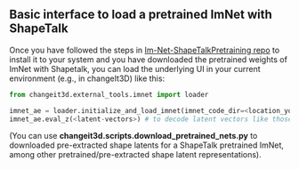 
## Basic interface to load a pretrained ImNet with ShapeTalk

Once you have followed the steps in [Im-Net-ShapeTalkPretraining repo](https://github.com/ianhuang0630/IM-Net-ShapeTalkPretraining) to install it to your system and you have downloaded the pretrained weights of ImNet with Shapetalk, you can load the underlying UI in your current environment (e.g., in changeIt3D) like this:

```python
from changeit3d.external_tools.imnet import loader

imnet_ae = loader.initialize_and_load_imnet(imnet_code_dir=<location_you_installed_above_repo>, imnet_ae_ui_pkl=<location_you_generated_pkl_file_per_above_repo>)
imnet_ae.eval_z(<latent-vectors>) # to decode latent vectors like those corresponding to an ImNet pretrained with ShapeTalk 
```

(You can use **changeit3d.scripts.download_pretrained_nets.py** to downloaded pre-extracted shape latents for a ShapeTalk pretrained ImNet, among other pretrained/pre-extracted shape latent representations).
